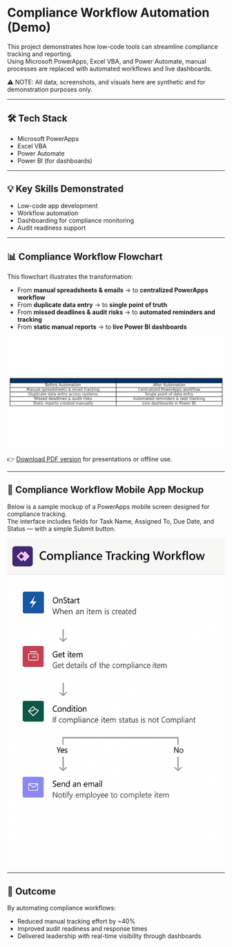 # Compliance Workflow Automation (Demo)

This project demonstrates how low-code tools can streamline compliance tracking and reporting.  
Using Microsoft PowerApps, Excel VBA, and Power Automate, manual processes are replaced with automated workflows and live dashboards.  

⚠️ NOTE: All data, screenshots, and visuals here are synthetic and for demonstration purposes only.  

---

## 🛠 Tech Stack
- Microsoft PowerApps  
- Excel VBA  
- Power Automate  
- Power BI (for dashboards)  

---

## 💡 Key Skills Demonstrated
- Low-code app development  
- Workflow automation  
- Dashboarding for compliance monitoring  
- Audit readiness support  

---

## 📊 Compliance Workflow Flowchart

This flowchart illustrates the transformation:  

- From **manual spreadsheets & emails** → to **centralized PowerApps workflow**  
- From **duplicate data entry** → to **single point of truth**  
- From **missed deadlines & audit risks** → to **automated reminders and tracking**  
- From **static manual reports** → to **live Power BI dashboards**  

![Compliance Workflow Flowchart](compliance_workflow_flowchart.png)  

👉 [Download PDF version](compliance_workflow_flowchart.pdf) for presentations or offline use.  

---

## 📱 Compliance Workflow Mobile App Mockup

Below is a sample mockup of a PowerApps mobile screen designed for compliance tracking.  
The interface includes fields for Task Name, Assigned To, Due Date, and Status — with a simple Submit button.  

![Compliance Workflow Mockup](Compliance_Workflow_Mockup.png)  

---

## 🚀 Outcome
By automating compliance workflows:  
- Reduced manual tracking effort by ~40%  
- Improved audit readiness and response times  
- Delivered leadership with real-time visibility through dashboards  
